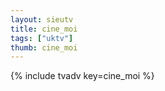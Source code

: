 ```yaml
--- 
layout: sieutv
title: cine_moi
tags: ["uktv"]
thumb: cine_moi
---
```

{% include tvadv key=cine_moi %}
